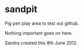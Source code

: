 sandpit
=======

Pig pen play area to test out github.

Nothing important goes on here.

Sandra created this 8th June 2012.